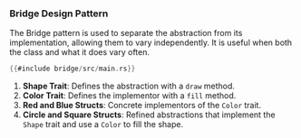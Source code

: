 ### Bridge Design Pattern

The Bridge pattern is used to separate the abstraction from its implementation, allowing them to vary independently. It is useful when both the class and what it does vary often.

```rust
{{#include bridge/src/main.rs}}
```

1. **Shape Trait**: Defines the abstraction with a `draw` method.
2. **Color Trait**: Defines the implementor with a `fill` method.
3. **Red and Blue Structs**: Concrete implementors of the `Color` trait.
4. **Circle and Square Structs**: Refined abstractions that implement the `Shape` trait and use a `Color` to fill the shape.